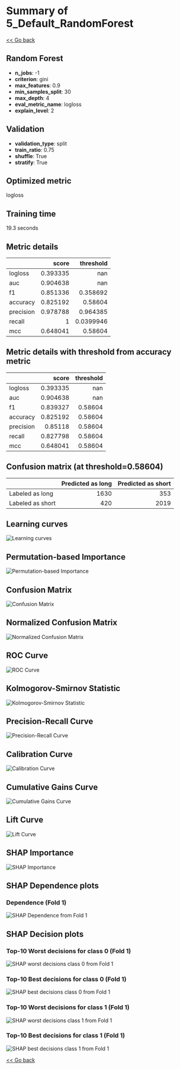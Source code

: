 # Summary of 5_Default_RandomForest

[<< Go back](../README.md)


## Random Forest
- **n_jobs**: -1
- **criterion**: gini
- **max_features**: 0.9
- **min_samples_split**: 30
- **max_depth**: 4
- **eval_metric_name**: logloss
- **explain_level**: 2

## Validation
 - **validation_type**: split
 - **train_ratio**: 0.75
 - **shuffle**: True
 - **stratify**: True

## Optimized metric
logloss

## Training time

19.3 seconds

## Metric details
|           |    score |   threshold |
|:----------|---------:|------------:|
| logloss   | 0.393335 | nan         |
| auc       | 0.904638 | nan         |
| f1        | 0.851336 |   0.358692  |
| accuracy  | 0.825192 |   0.58604   |
| precision | 0.978788 |   0.964385  |
| recall    | 1        |   0.0399946 |
| mcc       | 0.648041 |   0.58604   |


## Metric details with threshold from accuracy metric
|           |    score |   threshold |
|:----------|---------:|------------:|
| logloss   | 0.393335 |   nan       |
| auc       | 0.904638 |   nan       |
| f1        | 0.839327 |     0.58604 |
| accuracy  | 0.825192 |     0.58604 |
| precision | 0.85118  |     0.58604 |
| recall    | 0.827798 |     0.58604 |
| mcc       | 0.648041 |     0.58604 |


## Confusion matrix (at threshold=0.58604)
|                  |   Predicted as long |   Predicted as short |
|:-----------------|--------------------:|---------------------:|
| Labeled as long  |                1630 |                  353 |
| Labeled as short |                 420 |                 2019 |

## Learning curves
![Learning curves](learning_curves.png)

## Permutation-based Importance
![Permutation-based Importance](permutation_importance.png)
## Confusion Matrix

![Confusion Matrix](confusion_matrix.png)


## Normalized Confusion Matrix

![Normalized Confusion Matrix](confusion_matrix_normalized.png)


## ROC Curve

![ROC Curve](roc_curve.png)


## Kolmogorov-Smirnov Statistic

![Kolmogorov-Smirnov Statistic](ks_statistic.png)


## Precision-Recall Curve

![Precision-Recall Curve](precision_recall_curve.png)


## Calibration Curve

![Calibration Curve](calibration_curve_curve.png)


## Cumulative Gains Curve

![Cumulative Gains Curve](cumulative_gains_curve.png)


## Lift Curve

![Lift Curve](lift_curve.png)



## SHAP Importance
![SHAP Importance](shap_importance.png)

## SHAP Dependence plots

### Dependence (Fold 1)
![SHAP Dependence from Fold 1](learner_fold_0_shap_dependence.png)

## SHAP Decision plots

### Top-10 Worst decisions for class 0 (Fold 1)
![SHAP worst decisions class 0 from Fold 1](learner_fold_0_shap_class_0_worst_decisions.png)
### Top-10 Best decisions for class 0 (Fold 1)
![SHAP best decisions class 0 from Fold 1](learner_fold_0_shap_class_0_best_decisions.png)
### Top-10 Worst decisions for class 1 (Fold 1)
![SHAP worst decisions class 1 from Fold 1](learner_fold_0_shap_class_1_worst_decisions.png)
### Top-10 Best decisions for class 1 (Fold 1)
![SHAP best decisions class 1 from Fold 1](learner_fold_0_shap_class_1_best_decisions.png)

[<< Go back](../README.md)
